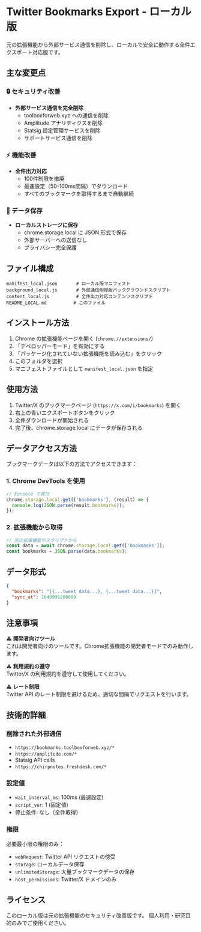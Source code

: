 # Twitter Bookmarks Export - ローカル版

元の拡張機能から外部サービス通信を削除し、ローカルで安全に動作する全件エクスポート対応版です。

## 主な変更点

### 🔒 セキュリティ改善
- **外部サービス通信を完全削除**
  - toolboxforweb.xyz への通信を削除
  - Amplitude アナリティクスを削除
  - Statsig 設定管理サービスを削除
  - サポートサービス通信を削除

### ⚡ 機能改善
- **全件出力対応**
  - 100件制限を撤廃
  - 最速設定（50-100ms間隔）でダウンロード
  - すべてのブックマークを取得するまで自動継続

### 💾 データ保存
- **ローカルストレージに保存**
  - chrome.storage.local に JSON 形式で保存
  - 外部サーバーへの送信なし
  - プライバシー完全保護

## ファイル構成

```
manifest_local.json       # ローカル版マニフェスト
background_local.js       # 外部通信削除版バックグラウンドスクリプト
content_local.js          # 全件出力対応コンテンツスクリプト
README_LOCAL.md          # このファイル
```

## インストール方法

1. Chrome の拡張機能ページを開く (`chrome://extensions/`)
2. 「デベロッパーモード」を有効にする
3. 「パッケージ化されていない拡張機能を読み込む」をクリック
4. このフォルダを選択
5. マニフェストファイルとして `manifest_local.json` を指定

## 使用方法

1. Twitter/X のブックマークページ (`https://x.com/i/bookmarks`) を開く
2. 右上の青いエクスポートボタンをクリック
3. 全件ダウンロードが開始される
4. 完了後、chrome.storage.local にデータが保存される

## データアクセス方法

ブックマークデータは以下の方法でアクセスできます：

### 1. Chrome DevTools を使用
```javascript
// Console で実行
chrome.storage.local.get(['bookmarks'], (result) => {
  console.log(JSON.parse(result.bookmarks));
});
```

### 2. 拡張機能から取得
```javascript
// 別の拡張機能やスクリプトから
const data = await chrome.storage.local.get(['bookmarks']);
const bookmarks = JSON.parse(data.bookmarks);
```

## データ形式

```json
{
  "bookmarks": "[{...tweet data...}, {...tweet data...}]",
  "sync_at": 1640995200000
}
```

## 注意事項

⚠️ **開発者向けツール**  
これは開発者向けのツールです。Chrome拡張機能の開発者モードでのみ動作します。

⚠️ **利用規約の遵守**  
Twitter/X の利用規約を遵守して使用してください。

⚠️ **レート制限**  
Twitter API のレート制限を避けるため、適切な間隔でリクエストを行います。

## 技術的詳細

### 削除された外部通信
- `https://bookmarks.toolboxforweb.xyz/*`
- `https://amplitude.com/*` 
- Statsig API calls
- `https://chirpnotes.freshdesk.com/*`

### 設定値
- `wait_interval_ms`: 100ms (最速設定)
- `script_ver`: 1 (固定値)
- 停止条件: なし（全件取得）

### 権限
必要最小限の権限のみ：
- `webRequest`: Twitter API リクエストの傍受
- `storage`: ローカルデータ保存
- `unlimitedStorage`: 大量ブックマークデータの保存
- `host_permissions`: Twitter/X ドメインのみ

## ライセンス

このローカル版は元の拡張機能のセキュリティ改善版です。
個人利用・研究目的のみでご使用ください。